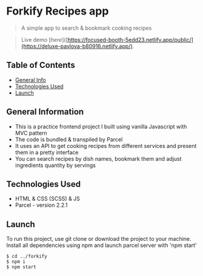 # Forkify Recipes app
> A simple app to search & bookmark cooking recipes

> Live demo [_here_]([https://focused-booth-5edd23.netlify.app/public/](https://deluxe-pavlova-b80916.netlify.app/).

## Table of Contents

-   [General Info](#general-information)
-   [Technologies Used](#technologies-used)
-   [Launch](#launch)

## General Information

-   This is a practice frontend project I built using vanilla Javascript with MVC pattern
-   The code is bundled & transpiled by Parcel
-   It uses an API to get cooking recipes from different services and present them in a pretty interface
-   You can search recipes by dish names, bookmark them and adjust ingredients quantity by servings

## Technologies Used

-   HTML & CSS (SCSS) & JS
-   Parcel - version 2.2.1

## Launch

To run this project, use git clone or download the project to your machine.
Install all dependencies using npm and launch parcel server with 'npm start'

```
$ cd ../forkify
$ npm i
$ npm start
```
